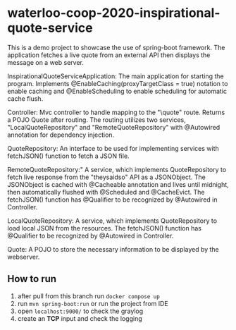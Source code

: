 # waterloo-coop-2020-inspirational-quote-service
This is a demo project to showcase the use of spring-boot framework. 
The application fetches a live quote from an external API then displays the message on a web server.

InspirationalQuoteServiceApplication:
The main application for starting the program.
Implements @EnableCaching(proxyTargetClass = true) notation to enable caching and @EnableScheduling to enable scheduling for automatic cache flush.

Controller:
Mvc controller to handle mapping to the "\quote" route.
Returns a POJO Quote after routing. The routing utilizes two services, "LocalQuoteRepository" and "RemoteQuoteRepository" with @Autowired annotation for dependency injection.

QuoteRepository:
An interface to be used for implementing services with fetchJSON() function to fetch a JSON file.

RemoteQuoteRepository:"
A service, which implements QuoteRepository to fetch live response from the "theysaidso" API as a JSONObject. 
The JSONObject is cached with @Cacheable annotation and lives until midnight, then automatically flushed with @Scheduled and @CacheEvict. 
The fetchJSON() function has @Qualifier to be recognized by @Autowired in Controller.

LocalQuoteRepository:
A service, which implements QuoteRepository to load local JSON from the resources.
The fetchJSON() function has @Qualifier to be recognized by @Autowired in Controller.

Quote:
A POJO to store the necessary information to be displayed by the webserver.


## How to run ##
1. after pull from this branch run `docker compose up`
2. run `mvn spring-boot:run` or run the project from IDE
3. open `localhost:9000/` to check the graylog
4. create an **TCP** input and check the logging